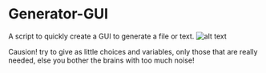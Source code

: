 # Generator-GUI
A script to quickly create a GUI to generate a file or text.
![alt text][screenshot]

[screenshot]: https://www.dropbox.com/s/sr6qhen0vx9thkh/screenshot.png?raw=1 "screenshot"

Causion! try to give as little choices and variables, only those that are really needed, else you bother the brains with too much noise!
